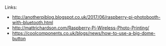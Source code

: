 Links:

- http://anotherpiblog.blogspot.co.uk/2017/06/raspberry-pi-photobooth-with-bluetooth.html
- http://mattrichardson.com/Raspberry-Pi-Wireless-Photo-Printing/
- https://coolcomponents.co.uk/blogs/news/how-to-use-a-big-dome-button
